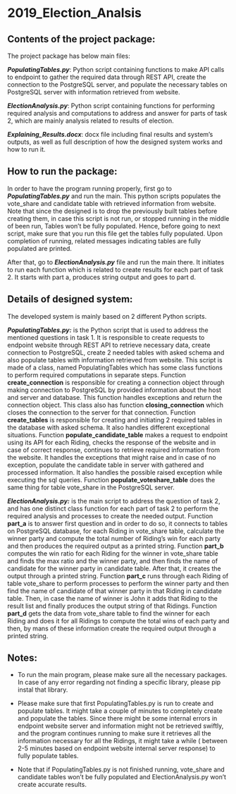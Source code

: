 # 2019_Election_Analsis
>
## Contents of the project package:
>
The project package has below main files:
>
**_PopulatingTables.py_**: Python script containing functions to make API calls to endpoint to gather the required data through REST API, create the connection to the PostgreSQL server, and populate the necessary tables on PostgreSQL  server with information retrieved from website.
>
**_ElectionAnalysis.py_**: Python script containing functions for performing required analysis and computations to address and answer for parts of task 2, which are mainly analysis related to results of election.
>
**_Explaining_Results.docx_**: docx file including final results and system’s outputs, as well as full description of how the designed system works and how to run it.
>
>
>>>
## How to run the package:
>
In order to have the program running properly, first go to **_PopulatingTables.py_** and run the main. This python scripts populates the vote_share and candidate table with retrieved information from website. Note that since the designed is to drop the previously built tables before creating them, in case this script is not run, or stopped running in the middle of been run, Tables won’t be fully populated. Hence, before going to next script, make sure that you run this file get the tables fully populated. Upon completion of running, related messages indicating tables are fully populated are printed. 
>
After that, go to **_ElectionAnalysis.py_** file and run the main there. It initiates to run each function which is related to create results for each part of task 2. It starts with part a, produces string output and goes to part d.

>
>
>>
## Details of designed system:
>
The developed system is mainly based on 2 different Python scripts. 
>
**_PopulatingTables.py:_** is the Python script that is used to address the mentioned questions in task 1. It is responsible to create requests to endpoint website through REST API to retrieve necessary data, create connection to PostgreSQL, create 2 needed tables with asked schema and also populate tables with information retrieved from website.
This script is made of a class, named PopulatingTables which has some class functions to perform required computations in separate steps. Function **create_connection** is responsible for creating a connection object through making connection to PostgreSQL by provided information about the host and server and database. This function handles exceptions and return the connection object. This class also has function **closing_connection** which closes the connection to the server for that connection. Function **create_tables** is responsible for creating and initiating 2 required tables in the database with asked schema. It also handles different exceptional situations. Function **populate_candidate_table** makes a request to endpoint using its API for each Riding, checks the response of the website and in case of correct response, continues to retrieve required information from the website. It handles the exceptions that might raise and in case of no exception, populate the candidate table in server with gathered and processed information. It also handles the possible raised exception while executing the sql queries. Function **populate_voteshare_table** does the same thing for table vote_share in the PostgreSQL server. 
>

**_ElectionAnalysis.py:_** is the main script to address the question of task 2, and has one distinct class function for each part of task 2 to perform the required analysis and processes to create the needed output. Function **part_a** is to answer first question and in order to do so, it connects to tables on PostgreSQL database, for each Riding in vote_share table, calculate the winner party and compute the total number of Riding’s win for each party and then produces the required output as a printed string. Function **part_b** computes the win ratio for each Riding for the winner in vote_share table and finds the max ratio and the winner party, and then finds the name of candidate for the winner party in candidate table. After that, it creates the output through a printed string. Function **part_c** runs through each Riding of table vote_share to perform processes to perform the winner party and then find the name of candidate of that winner party in that Riding in candidate table. Then, in case the name of winner is John it adds that Riding to the result list and finally produces the output string of that Ridings. Function **part_d** gets the data from vote_share table to find the winner for each Riding and does it for all Ridings to compute the total wins of each party and then, by mans of these information create the required output through a printed string.

>
>>
## Notes:
>
- To run the main program, please make sure all the necessary packages. In case of any error regarding not finding a specific library, please pip instal that library.
>
- Please make sure that first PopulatingTables.py is run to create and populate tables. It might take a couple of minutes to completely create and populate the tables. Since there might be some internal errors in endpoint website server and information might not be retrieved swiftly, and the program continues running to make sure it retrieves all the information necessary for all the Ridings, it might take a while ( between 2-5 minutes based on endpoint website internal server response) to fully populate tables.
>
- Note that if PopulatingTables.py is not finished running, vote_share and candidate tables won’t be fully populated and ElectionAnalysis.py won’t create accurate results.



